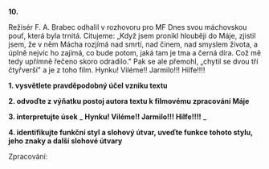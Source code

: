 **10.**

Režisér F. A. Brabec odhalil v rozhovoru pro MF Dnes svou máchovskou pouť, která byla trnitá. Citujeme: „Když jsem pronikl hlouběji do Máje, zjistil jsem, že v něm Mácha rozjímá nad smrtí, nad činem, nad smyslem života, a úplně nejvíc ho zajímá, co bude potom, jaká tam je tma a černá díra. Což mě tedy upřímně řečeno skoro odradilo.&quot; Pak se ale přemohl, „chytil se dvou tří čtyřverší&quot; a je z toho film. Hynku! Viléme!! Jarmilo!!! Hilfe!!!!

**1. vysvětlete pravděpodobný účel vzniku textu**

**2. odvoďte z výňatku postoj autora textu k filmovému zpracování Máje**

**3. interpretujte úsek** _ **Hynku! Viléme!! Jarmilo!!! Hilfe!!!!** _

**4. identifikujte funkční styl a slohový útvar, uveďte funkce tohoto stylu, jeho znaky a další slohové útvary**

Zpracování:
